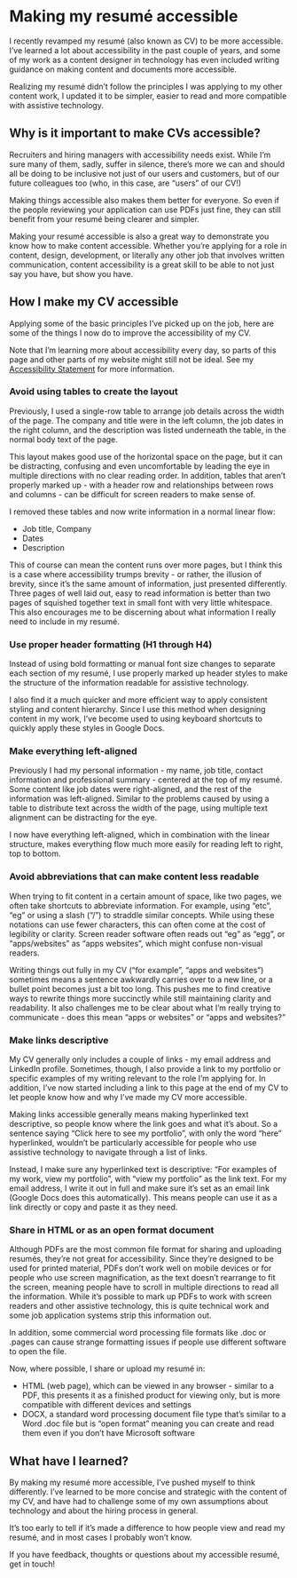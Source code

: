 # Making my resumé accessible
I recently revamped my resumé (also known as CV) to be more accessible. I’ve learned a lot about accessibility in the past couple of years, and some of my work as a content designer in technology has even included writing guidance on making content and documents more accessible. 

Realizing my resumé didn’t follow the principles I was applying to my other content work, I updated it to be simpler, easier to read and more compatible with assistive technology. 

## Why is it important to make CVs accessible?
Recruiters and hiring managers with accessibility needs exist. While I’m sure many of them, sadly, suffer in silence, there’s more we can and should all be doing to be inclusive not just of our users and customers, but of our future colleagues too (who, in this case, are “users” of our CV!)

Making things accessible also makes them better for everyone. So even if the people reviewing your application can use PDFs just fine, they can still benefit from your resumé being clearer and simpler. 

Making your resumé accessible is also a great way to demonstrate you know how to make content accessible. Whether you’re applying for a role in content, design, development, or literally any other job that involves written communication, content accessibility is a great skill to be able to not just say you have, but show you have. 

## How I make my CV accessible
Applying some of the basic principles I’ve picked up on the job, here are some of the things I now do to improve the accessibility of my CV. 

Note that I’m learning more about accessibility every day, so parts of this page and other parts of my website might still not be ideal. See my [Accessibility Statement](/accessibility-statement.md) for more information. 

### Avoid using tables to create the layout
Previously, I used a single-row table to arrange job details across the width of the page. The company and title were in the left column, the job dates in the right column, and the description was listed underneath the table, in the normal body text of the page.

This layout makes good use of the horizontal space on the page, but it can be distracting, confusing and even uncomfortable by leading the eye in multiple directions with no clear reading order. In addition, tables that aren’t properly marked up - with a header row and relationships between rows and columns - can be difficult for screen readers to make sense of.  

I removed these tables and now write information in a normal linear flow:

* Job title, Company
* Dates
* Description

This of course can mean the content runs over more pages, but I think this is a case where accessibility trumps brevity - or rather, the illusion of brevity, since it’s the same amount of information, just presented differently. Three pages of well laid out, easy to read information is better than two pages of squished together text in small font with very little whitespace. This also encourages me to be discerning about what information I really need to include in my resumé.

### Use proper header formatting (H1 through H4)
Instead of using bold formatting or manual font size changes to separate each section of my resumé, I use properly marked up header styles to make the structure of the information readable for assistive technology. 

I also find it a much quicker and more efficient way to apply consistent styling and content hierarchy. Since I use this method when designing content in my work, I’ve become used to using keyboard shortcuts to quickly apply these styles in Google Docs. 

### Make everything left-aligned
Previously I had my personal information - my name, job title, contact information and professional summary - centered at the top of my resumé. Some content like job dates were right-aligned, and the rest of the information was left-aligned. Similar to the problems caused by using a table to distribute text across the width of the page, using multiple text alignment can be distracting for the eye. 

I now have everything left-aligned, which in combination with the linear structure, makes everything flow much more easily for reading left to right, top to bottom. 

### Avoid abbreviations that can make content less readable
When trying to fit content in a certain amount of space, like two pages, we often take shortcuts to abbreviate information. For example, using “etc”, “eg” or using a slash (“/”) to straddle similar concepts. While using these notations can use fewer characters, this can often come at the cost of legibility or clarity. Screen reader software often reads out “eg” as “egg”, or “apps/websites” as “apps websites”, which might confuse non-visual readers. 

Writing things out fully in my CV (“for example”, “apps and websites”) sometimes means a sentence awkwardly carries over to a new line, or a bullet point becomes just a bit too long. This pushes me to find creative ways to rewrite things more succinctly while still maintaining clarity and readability. It also challenges me to be clear about what I’m really trying to communicate - does this mean “apps or websites” or “apps and websites?” 

### Make links descriptive
My CV generally only includes a couple of links - my email address and LinkedIn profile. Sometimes, though, I also provide a link to my portfolio or specific examples of my writing relevant to the role I’m applying for. In addition, I’ve now started including a link to this page at the end of my CV to let people know how and why I’ve made my CV more accessible.

Making links accessible generally means making hyperlinked text descriptive, so people know where the link goes and what it’s about. So a sentence saying “Click here to see my portfolio”, with only the word “here” hyperlinked, wouldn’t be particularly accessible for people who use assistive technology to navigate through a list of links. 

Instead, I make sure any hyperlinked text is descriptive: “For examples of my work, view my portfolio”, with “view my portfolio” as the link text. For my email address, I write it out in full and make sure it’s set as an email link (Google Docs does this automatically). This means people can use it as a link directly or copy and paste it as they need.

### Share in HTML or as an open format document
Although PDFs are the most common file format for sharing and uploading resumés, they’re not great for accessibility. Since they’re designed to be used for printed material, PDFs don’t work well on mobile devices or for people who use screen magnification, as the text doesn’t rearrange to fit the screen, meaning people have to scroll in multiple directions to read all the information. While it’s possible to mark up PDFs to work with screen readers and other assistive technology, this is quite technical work and some job application systems strip this information out.

In addition, some commercial word processing file formats like .doc or .pages can cause strange formatting issues if people use different software to open the file. 

Now, where possible, I share or upload my resumé in:

* HTML (web page), which can be viewed in any browser - similar to a PDF, this presents it as a finished product for viewing only, but is more compatible with different devices and settings
* DOCX, a standard word processing document file type that’s similar to a Word .doc file but is “open format” meaning you can create and read them even if you don’t have Microsoft software

## What have I learned?
By making my resumé more accessible, I’ve pushed myself to think differently. I’ve learned to be more concise and strategic with the content of my CV, and have had to challenge some of my own assumptions about technology and about the hiring process in general. 

It’s too early to tell if it’s made a difference to how people view and read my resumé, and in most cases I probably won’t know. 

If you have feedback, thoughts or questions about my accessible resumé, get in touch!
